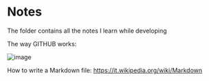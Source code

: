 # Notes

The folder contains all the notes I learn while developing

The way GITHUB works:

![image](https://user-images.githubusercontent.com/63344599/123877523-a2a6b980-d93d-11eb-8feb-63bcdfa2d51f.png)

How to write a Markdown file:
https://it.wikipedia.org/wiki/Markdown
